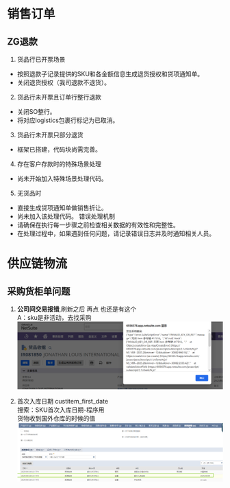 # 销售订单
## ZG退款

1. 货品行已开票场景
- 按照退款子记录提供的SKU和各金额信息生成退货授权和贷项通知单。
- 关闭退货授权（我司退款不退货）。
2. 货品行未开票且订单行整行退款
- 关闭SO整行。
- 将对应logistics包裹行标记为已取消。
3. 货品行未开票只部分退货
- 框架已搭建，代码块尚需完善。
4. 存在客户存款时的特殊场景处理
- 尚未开始加入特殊场景处理代码。
5. 无货品时
- 直接生成贷项通知单做销售折让。
- 尚未加入该处理代码。
错误处理机制
- 请确保在执行每一步骤之前检查相关数据的有效性和完整性。
- 在处理过程中，如果遇到任何问题，请记录错误日志并及时通知相关人员。

# 供应链物流
## 采购货柜单问题
1. **公司间交易报错**,刷新之后 再点 也还是有这个  
    A：sku是非活动，去找采购
![alt text](企业微信截图_17587664586983.png)

2. 首次入库日期 custitem_first_date  
   搜索：SKU首次入库日期-程序用  
   货物收到国外仓库的时候的值
![alt text](image.png)  